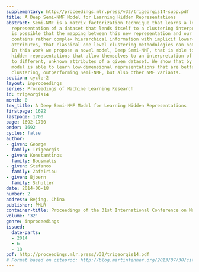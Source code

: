 ```yaml
---
supplementary: http://proceedings.mlr.press/v32/trigeorgis14-supp.pdf
title: A Deep Semi-NMF Model for Learning Hidden Representations
abstract: Semi-NMF is a matrix factorization technique that learns a low-dimensional
  representation of a dataset that lends itself to a clustering interpretation. It
  is possible that the mapping between this new representation and our original features
  contains rather complex hierarchical information with implicit lower-level hidden
  attributes, that classical one level clustering methodologies can not interpret.
  In this work we propose a novel model, Deep Semi-NMF, that is able to learn such
  hidden representations that allow themselves to an interpretation of clustering  according
  to different, unknown attributes of a given dataset. We show that by doing so, our
  model is able to learn low-dimensional representations that are better suited for
  clustering, outperforming Semi-NMF, but also other NMF variants.
section: cycle-2
layout: inproceedings
series: Proceedings of Machine Learning Research
id: trigeorgis14
month: 0
tex_title: A Deep Semi-NMF Model for Learning Hidden Representations
firstpage: 1692
lastpage: 1700
page: 1692-1700
order: 1692
cycles: false
author:
- given: George
  family: Trigeorgis
- given: Konstantinos
  family: Bousmalis
- given: Stefanos
  family: Zafeiriou
- given: Bjoern
  family: Schuller
date: 2014-06-18
number: 2
address: Bejing, China
publisher: PMLR
container-title: Proceedings of the 31st International Conference on Machine Learning
volume: '32'
genre: inproceedings
issued:
  date-parts:
  - 2014
  - 6
  - 18
pdf: http://proceedings.mlr.press/v32/trigeorgis14.pdf
# Format based on citeproc: http://blog.martinfenner.org/2013/07/30/citeproc-yaml-for-bibliographies/
---
```

